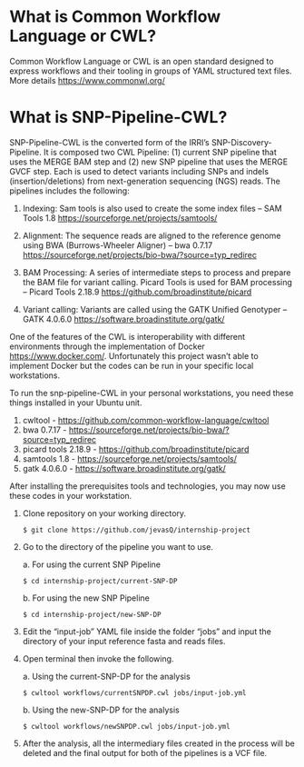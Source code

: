 # What is Common Workflow Language or CWL?
Common Workflow Language or CWL is an open standard designed to express workflows and their tooling in groups of YAML structured text files. More details https://www.commonwl.org/

# What is SNP-Pipeline-CWL?
SNP-Pipeline-CWL is the converted form of the IRRI’s SNP-Discovery-Pipeline. It is composed two CWL Pipeline: (1) current SNP pipeline that uses the MERGE BAM step and (2) new SNP pipeline that uses the MERGE GVCF step. Each is used to detect variants including SNPs and indels (insertion/deletions) from next-generation sequencing (NGS) reads. The pipelines includes the following:

1. Indexing: Sam tools is also used to create the some index files – SAM Tools 1.8 https://sourceforge.net/projects/samtools/

2. Alignment: The sequence reads are aligned to the reference genome using BWA (Burrows-Wheeler Aligner) – bwa 0.7.17 https://sourceforge.net/projects/bio-bwa/?source=typ_redirec

3. BAM Processing: A series of intermediate steps to process and prepare the BAM file for variant calling. Picard Tools is used for BAM processing – Picard Tools 2.18.9 https://github.com/broadinstitute/picard 

4. Variant calling: Variants are called using the GATK Unified Genotyper – GATK 4.0.6.0 https://software.broadinstitute.org/gatk/

One of the features of the CWL is interoperability with different environments through the implementation of Docker https://www.docker.com/. Unfortunately this project wasn’t able to implement Docker but the codes can be run in your specific local workstations. 

To run the snp-pipeline-CWL in your personal workstations, you need these things installed in your Ubuntu unit.
1. cwltool - https://github.com/common-workflow-language/cwltool
2. bwa 0.7.17 - https://sourceforge.net/projects/bio-bwa/?source=typ_redirec
3. picard tools 2.18.9 - https://github.com/broadinstitute/picard 
4. samtools 1.8 - https://sourceforge.net/projects/samtools/  
5. gatk 4.0.6.0 - https://software.broadinstitute.org/gatk/

After installing the prerequisites tools and technologies, you may now use these codes in your workstation.

1. Clone repository on your working directory.
	
	`$ git clone https://github.com/jevasQ/internship-project`

2. Go to the directory of the pipeline you want to use.

	a. For using the current SNP Pipeline
	
	`$ cd internship-project/current-SNP-DP`

	b. For using the new SNP Pipeline
	
	`$ cd internship-project/new-SNP-DP`

3. Edit the “input-job” YAML file inside the folder “jobs” and input the directory of your input reference fasta and reads files.

4. Open terminal then invoke the following.

	a. Using the current-SNP-DP for the analysis
	
	`$ cwltool workflows/currentSNPDP.cwl jobs/input-job.yml`

	b. Using the new-SNP-DP for the analysis	
	
	`$ cwltool workflows/newSNPDP.cwl jobs/input-job.yml`
	
5. After the analysis, all the intermediary files created in the process will be deleted and the final output for both of the pipelines is a VCF file.
